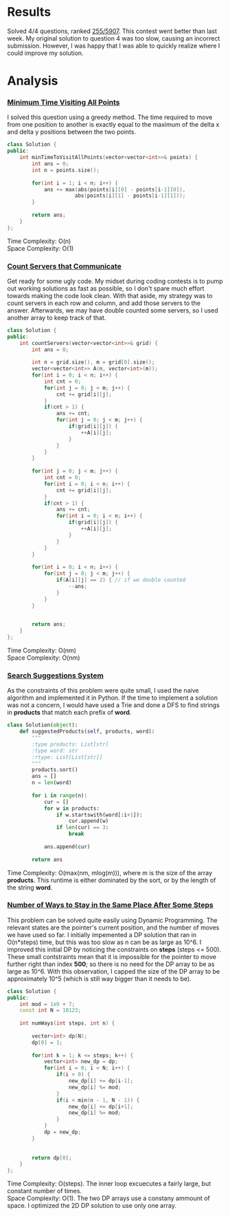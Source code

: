 # Results
Solved 4/4 questions, ranked [255/5907](https://leetcode.com/contest/weekly-contest-164/ranking/). 
This contest went better than last week. My original solution to question 4 was too slow, causing an incorrect submission.
However, I was happy that I was able to quickly realize where I could improve my solution.

# Analysis
### [Minimum Time Visiting All Points](https://leetcode.com/problems/minimum-time-visiting-all-points/)
I solved this question using a greedy method. The time required to move from one position to another is exactly equal to
the maximum of the delta x and delta y positions between the two points.
```C++
class Solution {
public:
    int minTimeToVisitAllPoints(vector<vector<int>>& points) {
        int ans = 0;
        int n = points.size();
        
        for(int i = 1; i < n; i++) {
            ans += max(abs(points[i][0] - points[i-1][0]),
                      abs(points[i][1] - points[i-1][1]));
        }
                
        return ans;
    }
};
```
Time Complexity: O(n)<br>
Space Complexity: O(1)<br>
### [Count Servers that Communicate](https://leetcode.com/problems/count-servers-that-communicate/)
Get ready for some ugly code. My midset during coding contests is to pump out working solutions as fast as possible, so I don't spare
much effort towards making the code look clean. With that aside, my strategy was to count servers in each row and column, and add those servers
to the answer. Afterwards, we may have double counted some servers, so I used another array to keep track of that.
```C++
class Solution {
public:
    int countServers(vector<vector<int>>& grid) {
        int ans = 0;
        
        int n = grid.size(), m = grid[0].size();
        vector<vector<int>> A(n, vector<int>(m));
        for(int i = 0; i < n; i++) {
            int cnt = 0;
            for(int j = 0; j < m; j++) {
                cnt += grid[i][j];
            }
            if(cnt > 1) {
                ans += cnt;
                for(int j = 0; j < m; j++) {
                    if(grid[i][j]) {
                        ++A[i][j];
                    }
                }
            }
        }
        
        for(int j = 0; j < m; j++) {
            int cnt = 0;
            for(int i = 0; i < n; i++) {
                cnt += grid[i][j];
            }
            if(cnt > 1) {
                ans += cnt;
                for(int i = 0; i < n; i++) {
                    if(grid[i][j]) {
                        ++A[i][j];
                    }
                }
            }
        }
        
        for(int i = 0; i < n; i++) {
            for(int j = 0; j < m; j++) {
                if(A[i][j] == 2) { // if we double counted
                    --ans;
                }
            }
        }

        
        return ans;
    }
};
```
Time Complexity: O(nm)<br>
Space Complexity: O(nm)<br>
### [Search Suggestions System](https://leetcode.com/problems/search-suggestions-system/)
As the constraints of this problem were quite small, I used the naive algorithm and implemented it in Python. If the time to implement a solution was not a concern,
I would have used a Trie and done a DFS to find strings in **products** that match each prefix of **word**. 
```Python
class Solution(object):
    def suggestedProducts(self, products, word):
        """
        :type products: List[str]
        :type word: str
        :rtype: List[List[str]]
        """
        products.sort()
        ans = []
        n = len(word)
        
        for i in range(n):
            cur = []
            for w in products:
                if w.startswith(word[:i+1]):
                    cur.append(w)
                if len(cur) == 3:
                    break
        
            ans.append(cur)
        
        return ans
```
Time Complexity: O(max(nm, mlog(m))), where m is the size of the array **products**. This runtime is either dominated by the sort,
or by the length of the string **word**.
### [Number of Ways to Stay in the Same Place After Some Steps](https://leetcode.com/problems/number-of-ways-to-stay-in-the-same-place-after-some-steps/)
This problem can be solved quite easily using Dynamic Programming. The relevant states are the pointer's current position, and the number of moves we have used so far.
I initially impemented a DP solution that ran in O(n*steps) time, but this was too slow as n can be as large as 10^6. I improved this initial DP
by noticing the constraints on **steps** (steps <= 500). These small contstraints mean that it is impossible for the pointer to move further right
than index **500**; so there is no need for the DP array to be as large as 10^6. With this observation, I capped the size of the DP array to be
approximately 10^5 (which is still way bigger than it needs to be).
```C++
class Solution {
public:
    int mod = 1e9 + 7;
    const int N = 10123;
    
    int numWays(int steps, int n) {
        
        vector<int> dp(N);
        dp[0] = 1;
        
        for(int k = 1; k <= steps; k++) {
            vector<int> new_dp = dp;
            for(int i = 0; i < N; i++) {
                if(i > 0) {
                    new_dp[i] += dp[i-1];
                    new_dp[i] %= mod;
                }
                if(i < min(n - 1, N - 1)) {
                    new_dp[i] += dp[i+1];
                    new_dp[i] %= mod;
                }
            }
            dp = new_dp;
        }
        
        
        return dp[0];
    }
};  
```
Time Complexity: O(steps). The inner loop excuecutes a fairly large, but constant number of times.<br>
Space Complexity: O(1). The two DP arrays use a constany ammount of space. I optimized the 2D DP solution to use only one array.

